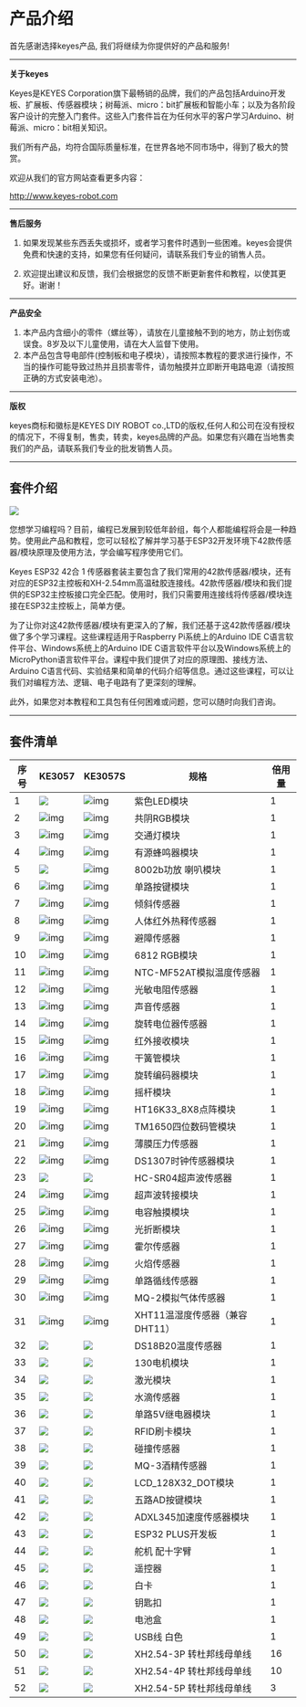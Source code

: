 
# 产品介绍

首先感谢选择keyes产品,
我们将继续为你提供好的产品和服务!

---

**关于keyes**

Keyes是KEYES Corporation旗下最畅销的品牌，我们的产品包括Arduino开发板、扩展板、传感器模块；树莓派、micro：bit扩展板和智能小车；以及为各阶段客户设计的完整入门套件。这些入门套件旨在为任何水平的客户学习Arduino、树莓派、micro：bit相关知识。

我们所有产品，均符合国际质量标准，在世界各地不同市场中，得到了极大的赞赏。 

欢迎从我们的官方网站查看更多内容：

http://www.keyes-robot.com

---

**售后服务**

1. 如果发现某些东西丢失或损坏，或者学习套件时遇到一些困难。keyes会提供免费和快速的支持，如果您有任何疑问，请联系我们专业的销售人员。

2. 欢迎提出建议和反馈，我们会根据您的反馈不断更新套件和教程，以使其更好。谢谢！

---

**产品安全**                               

1. 本产品内含细小的零件（螺丝等），请放在儿童接触不到的地方，防止划伤或误食。8岁及以下儿童使用，请在大人监督下使用。
2. 本产品包含导电部件(控制板和电子模块），请按照本教程的要求进行操作，不当的操作可能导致过热并且损害零件，请勿触摸并立即断开电路电源（请按照正确的方式安装电池）。

---

**版权**

keyes商标和徽标是KEYES DIY ROBOT co.,LTD的版权,任何人和公司在没有授权的情况下，不得复制，售卖，转卖，keyes品牌的产品。如果您有兴趣在当地售卖我们的产品，请联系我们专业的批发销售人员。

---

## 套件介绍

![](media/KE3057.jpg)

您想学习编程吗？目前，编程已发展到较低年龄组，每个人都能编程将会是一种趋势。使用此产品和教程，您可以轻松了解并学习基于ESP32开发环境下42款传感器/模块原理及使用方法，学会编写程序使用它们。

Keyes ESP32 42合 1 传感器套装主要包含了我们常用的42款传感器/模块，还有对应的ESP32主控板和XH-2.54mm高温硅胶连接线。42款传感器/模块和我们提供的ESP32主控板接口完全匹配。使用时，我们只需要用连接线将传感器/模块连接在ESP32主控板上，简单方便。

为了让你对这42款传感器/模块有更深入的了解，我们还基于这42款传感器/模块做了多个学习课程。这些课程适用于Raspberry Pi系统上的Arduino IDE C语言软件平台、Windows系统上的Arduino IDE C语言软件平台以及Windows系统上的MicroPython语言软件平台。课程中我们提供了对应的原理图、接线方法、Arduino C语言代码、实验结果和简单的代码介绍等信息。通过这些课程，可以让我们对编程方法、逻辑、电子电路有了更深刻的理解。       

此外，如果您对本教程和工具包有任何困难或问题，您可以随时向我们咨询。

---

## 套件清单

| 序号 | KE3057                   | KE3057S                   | 规格                           | 倍用量 |
| ---- | ------------------------ | ------------------------- | ------------------------------ | ------ |
| 1    | ![](media/KE4075.png)    | ![img](media/KE4075S.png) | 紫色LED模块                    | 1      |
| 2    | ![img](media/KE4074.png) | ![img](media/KE4074S.png) | 共阴RGB模块                    | 1      |
| 3    | ![img](media/KE4008.png) | ![img](media/KE4008S.png) | 交通灯模块                     | 1      |
| 4    | ![img](media/KE4010.png) | ![img](media/KE4010S.png) | 有源蜂鸣器模块                 | 1      |
| 5    | ![](media/KE4067.png)    | ![img](media/KE4067S.png) | 8002b功放 喇叭模块             | 1      |
| 6    | ![img](media/KE4012.png) | ![img](media/KE4012S.png) | 单路按键模块                   | 1      |
| 7    | ![img](media/KE4017.png) | ![img](media/KE4017S.png) | 倾斜传感器                     | 1      |
| 8    | ![img](media/KE4018.png) | ![img](media/KE4018S.png) | 人体红外热释传感器             | 1      |
| 9    | ![img](media/KE4019.png) | ![img](media/KE4019S.png) | 避障传感器                     | 1      |
| 10   | ![img](media/KE4009.png) | ![img](media/KE4009S.png) | 6812 RGB模块                   | 1      |
| 11   | ![img](media/KE4025.png) | ![img](media/KE4025S.png) | NTC-MF52AT模拟温度传感器       | 1      |
| 12   | ![img](media/KE4026.png) | ![img](media/KE4026S.png) | 光敏电阻传感器                 | 1      |
| 13   | ![img](media/KE4027.png) | ![img](media/KE4027S.png) | 声音传感器                     | 1      |
| 14   | ![img](media/KE4030.png) | ![img](media/KE4030S.png) | 旋转电位器传感器               | 1      |
| 15   | ![img](media/KE4036.png) | ![img](media/KE4036S.png) | 红外接收模块                   | 1      |
| 16   | ![img](media/KE4015.png) | ![img](media/KE4015S.png) | 干簧管模块                     | 1      |
| 17   | ![img](media/KE4049.png) | ![img](media/KE4049S.png) | 旋转编码器模块                 | 1      |
| 18   | ![img](media/KE4050.png) | ![img](media/KE4050S.png) | 摇杆模块                       | 1      |
| 19   | ![img](media/KE4066.png) | ![img](media/KE4066S.png) | HT16K33_8X8点阵模块            | 1      |
| 20   | ![img](media/KE4060.png) | ![img](media/KE4060S.png) | TM1650四位数码管模块           | 1      |
| 21   | ![img](media/KE4069.png) | ![img](media/KE4069S.png) | 薄膜压力传感器                 | 1      |
| 22   | ![img](media/KE4072.png) | ![img](media/KE4072S.png) | DS1307时钟传感器模块           | 1      |
| 23   | ![](media/MD0017.png)    | ![](media/MD0017.png)     | HC-SR04超声波传感器            | 1      |
| 24   | ![img](media/KE4039.png) | ![img](media/KE4039S.png) | 超声波转接模块                 | 1      |
| 25   | ![img](media/KE4013.png) | ![img](media/KE4013S.png) | 电容触摸模块                   | 1      |
| 26   | ![img](media/KE4014.png) | ![img](media/KE4014S.png) | 光折断模块                     | 1      |
| 27   | ![img](media/KE4016.png) | ![img](media/KE4016S.png) | 霍尔传感器                     | 1      |
| 28   | ![img](media/KE4020.png) | ![img](media/KE4020S.png) | 火焰传感器                     | 1      |
| 29   | ![img](media/KE4024.png) | ![img](media/KE4024S.png) | 单路循线传感器                 | 1      |
| 30   | ![img](media/KE4029.png) | ![img](media/KE4029S.png) | MQ-2模拟气体传感器             | 1      |
| 31   | ![img](media/KE4033.png) | ![img](media/KE4033S.png) | XHT11温湿度传感器（兼容DHT11） | 1      |
| 32   | ![](media/KE4034.png)    | ![](media/KE4034S.png)    | DS18B20温度传感器              | 1      |
| 33   | ![](media/KE4038.png)    | ![](media/KE4038S.png)    | 130电机模块                    | 1      |
| 34   | ![](media/KE4043.png)    | ![](media/KE4043S.png)    | 激光模块                       | 1      |
| 35   | ![](media/KE4048.png)    | ![](media/KE4048S.png)    | 水滴传感器                     | 1      |
| 36   | ![](media/KE4062.png)    | ![](media/KE4062S.png)    | 单路5V继电器模块               | 1      |
| 37   | ![](media/KE4065.png)    | ![](media/KE4065S.png)    | RFID刷卡模块                   | 1      |
| 38   | ![](media/KE4023.png)    | ![](media/KE4023S.png)    | 碰撞传感器                     | 1      |
| 39   | ![](media/KE4028.png)    | ![](media/KE4028S.png)    | MQ-3酒精传感器                 | 1      |
| 40   | ![](media/KE4061.png)    | ![](media/KE4061S.png)    | LCD_128X32_DOT模块             | 1      |
| 41   | ![](media/KE4068.png)    | ![](media/KE4068S.png)    | 五路AD按键模块                 | 1      |
| 42   | ![](media/KE4073.png)    | ![](media/KE4073S.png)    | ADXL345加速度传感器模块        | 1      |
| 43   | ![](media/KS5016.png)    | ![](media/KS5016.png)     | ESP32 PLUS开发板               | 1      |
| 44   | ![](media/67820089.png)  | ![](media/67820089.png)   | 舵机 配十字臂                  | 1      |
| 45   | ![](media/67820038.png)  | ![](media/67820038.png)   | 遥控器                         | 1      |
| 46   | ![](media/69520001.png)  | ![](media/69520001.png)   | 白卡                           | 1      |
| 47   | ![](media/69520002.png)  | ![](media/69520002.png)   | 钥匙扣                         | 1      |
| 48   | ![](media/OR0266.png)    | ![](media/OR0266.png)     | 电池盒                         | 1      |
| 49   | ![](media/12600028.png)  | ![](media/12600028.png)   | USB线 白色                     | 1      |
| 50   | ![](media/19720013.png)  | ![](media/19720013.png)   | XH2.54-3P 转杜邦线母单线       | 16     |
| 51   | ![](media/19720101.png)  | ![](media/19720101.png)   | XH2.54-4P 转杜邦线母单线       | 10     |
| 52   | ![](media/19700212.png)  | ![](media/19700212.png)   | XH2.54-5P 转杜邦线母单线       | 3      |
